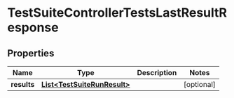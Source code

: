 

# TestSuiteControllerTestsLastResultResponse


## Properties

| Name | Type | Description | Notes |
|------------ | ------------- | ------------- | -------------|
|**results** | [**List&lt;TestSuiteRunResult&gt;**](TestSuiteRunResult.md) |  |  [optional] |



